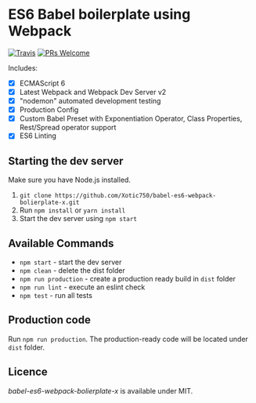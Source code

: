 # ES6 Babel boilerplate using Webpack

[![Travis](https://img.shields.io/travis/Xotic750/babel-es6-webpack-bolierplate-x/master.svg?style=flat-square)](https://travis-ci.org/Xotic750/babel-es6-webpack-bolierplate-x) [![PRs Welcome](https://img.shields.io/badge/PRs-welcome-brightgreen.svg?style=flat-square)](http://makeapullrequest.com)

Includes: 

- [x] ECMAScript 6
- [x] Latest Webpack and Webpack Dev Server v2
- [x] "nodemon" automated development testing
- [x] Production Config
- [x] Custom Babel Preset with Exponentiation Operator, Class Properties, Rest/Spread operator support 
- [x] ES6 Linting

## Starting the dev server

Make sure you have Node.js installed.

1. `git clone https://github.com/Xotic750/babel-es6-webpack-bolierplate-x.git`
2. Run `npm install` or `yarn install`
3. Start the dev server using `npm start`

## Available Commands

- `npm start` - start the dev server
- `npm clean` - delete the dist folder
- `npm run production` - create a production ready build in `dist` folder
- `npm run lint` - execute an eslint check
- `npm test` - run all tests


## Production code

Run `npm run production`. The production-ready code will be located under `dist` folder.

## Licence

_babel-es6-webpack-bolierplate-x_ is available under MIT.
